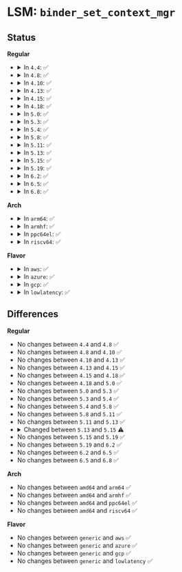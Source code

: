 # LSM: <code>binder_set_context_mgr</code>

## Status
<b>Regular</b>
<ul>
<li>
<details>
<summary>In <code>4.4</code>: ✅</summary>

```c
int security_binder_set_context_mgr(struct task_struct *mgr);
```
</details>
</li>
<li>
<details>
<summary>In <code>4.8</code>: ✅</summary>

```c
int security_binder_set_context_mgr(struct task_struct *mgr);
```
</details>
</li>
<li>
<details>
<summary>In <code>4.10</code>: ✅</summary>

```c
int security_binder_set_context_mgr(struct task_struct *mgr);
```
</details>
</li>
<li>
<details>
<summary>In <code>4.13</code>: ✅</summary>

```c
int security_binder_set_context_mgr(struct task_struct *mgr);
```
</details>
</li>
<li>
<details>
<summary>In <code>4.15</code>: ✅</summary>

```c
int security_binder_set_context_mgr(struct task_struct *mgr);
```
</details>
</li>
<li>
<details>
<summary>In <code>4.18</code>: ✅</summary>

```c
int security_binder_set_context_mgr(struct task_struct *mgr);
```
</details>
</li>
<li>
<details>
<summary>In <code>5.0</code>: ✅</summary>

```c
int security_binder_set_context_mgr(struct task_struct *mgr);
```
</details>
</li>
<li>
<details>
<summary>In <code>5.3</code>: ✅</summary>

```c
int security_binder_set_context_mgr(struct task_struct *mgr);
```
</details>
</li>
<li>
<details>
<summary>In <code>5.4</code>: ✅</summary>

```c
int security_binder_set_context_mgr(struct task_struct *mgr);
```
</details>
</li>
<li>
<details>
<summary>In <code>5.8</code>: ✅</summary>

```c
int security_binder_set_context_mgr(struct task_struct *mgr);
```
</details>
</li>
<li>
<details>
<summary>In <code>5.11</code>: ✅</summary>

```c
int security_binder_set_context_mgr(struct task_struct *mgr);
```
</details>
</li>
<li>
<details>
<summary>In <code>5.13</code>: ✅</summary>

```c
int security_binder_set_context_mgr(struct task_struct *mgr);
```
</details>
</li>
<li>
<details>
<summary>In <code>5.15</code>: ✅</summary>

```c
int security_binder_set_context_mgr(const struct cred *mgr);
```
</details>
</li>
<li>
<details>
<summary>In <code>5.19</code>: ✅</summary>

```c
int security_binder_set_context_mgr(const struct cred *mgr);
```
</details>
</li>
<li>
<details>
<summary>In <code>6.2</code>: ✅</summary>

```c
int security_binder_set_context_mgr(const struct cred *mgr);
```
</details>
</li>
<li>
<details>
<summary>In <code>6.5</code>: ✅</summary>

```c
int security_binder_set_context_mgr(const struct cred *mgr);
```
</details>
</li>
<li>
<details>
<summary>In <code>6.8</code>: ✅</summary>

```c
int security_binder_set_context_mgr(const struct cred *mgr);
```
</details>
</li>
</ul>
<b>Arch</b>
<ul>
<li>
<details>
<summary>In <code>arm64</code>: ✅</summary>

```c
int security_binder_set_context_mgr(struct task_struct *mgr);
```
</details>
</li>
<li>
<details>
<summary>In <code>armhf</code>: ✅</summary>

```c
int security_binder_set_context_mgr(struct task_struct *mgr);
```
</details>
</li>
<li>
<details>
<summary>In <code>ppc64el</code>: ✅</summary>

```c
int security_binder_set_context_mgr(struct task_struct *mgr);
```
</details>
</li>
<li>
<details>
<summary>In <code>riscv64</code>: ✅</summary>

```c
int security_binder_set_context_mgr(struct task_struct *mgr);
```
</details>
</li>
</ul>
<b>Flavor</b>
<ul>
<li>
<details>
<summary>In <code>aws</code>: ✅</summary>

```c
int security_binder_set_context_mgr(struct task_struct *mgr);
```
</details>
</li>
<li>
<details>
<summary>In <code>azure</code>: ✅</summary>

```c
int security_binder_set_context_mgr(struct task_struct *mgr);
```
</details>
</li>
<li>
<details>
<summary>In <code>gcp</code>: ✅</summary>

```c
int security_binder_set_context_mgr(struct task_struct *mgr);
```
</details>
</li>
<li>
<details>
<summary>In <code>lowlatency</code>: ✅</summary>

```c
int security_binder_set_context_mgr(struct task_struct *mgr);
```
</details>
</li>
</ul>

## Differences
<b>Regular</b>
<ul>
<li>
No changes between <code>4.4</code> and <code>4.8</code> ✅
</li>
<li>
No changes between <code>4.8</code> and <code>4.10</code> ✅
</li>
<li>
No changes between <code>4.10</code> and <code>4.13</code> ✅
</li>
<li>
No changes between <code>4.13</code> and <code>4.15</code> ✅
</li>
<li>
No changes between <code>4.15</code> and <code>4.18</code> ✅
</li>
<li>
No changes between <code>4.18</code> and <code>5.0</code> ✅
</li>
<li>
No changes between <code>5.0</code> and <code>5.3</code> ✅
</li>
<li>
No changes between <code>5.3</code> and <code>5.4</code> ✅
</li>
<li>
No changes between <code>5.4</code> and <code>5.8</code> ✅
</li>
<li>
No changes between <code>5.8</code> and <code>5.11</code> ✅
</li>
<li>
No changes between <code>5.11</code> and <code>5.13</code> ✅
</li>
<li>
<details>
<summary>Changed between <code>5.13</code> and <code>5.15</code> ⚠️</summary>
<ul>
<li>
<b>Param type changed. </b>
<code>struct task_struct *mgr</code> ➡️ <code>const struct cred *mgr</code>
</li>
</ul>
</details>
</li>
<li>
No changes between <code>5.15</code> and <code>5.19</code> ✅
</li>
<li>
No changes between <code>5.19</code> and <code>6.2</code> ✅
</li>
<li>
No changes between <code>6.2</code> and <code>6.5</code> ✅
</li>
<li>
No changes between <code>6.5</code> and <code>6.8</code> ✅
</li>
</ul>
<b>Arch</b>
<ul>
<li>
No changes between <code>amd64</code> and <code>arm64</code> ✅
</li>
<li>
No changes between <code>amd64</code> and <code>armhf</code> ✅
</li>
<li>
No changes between <code>amd64</code> and <code>ppc64el</code> ✅
</li>
<li>
No changes between <code>amd64</code> and <code>riscv64</code> ✅
</li>
</ul>
<b>Flavor</b>
<ul>
<li>
No changes between <code>generic</code> and <code>aws</code> ✅
</li>
<li>
No changes between <code>generic</code> and <code>azure</code> ✅
</li>
<li>
No changes between <code>generic</code> and <code>gcp</code> ✅
</li>
<li>
No changes between <code>generic</code> and <code>lowlatency</code> ✅
</li>
</ul>
